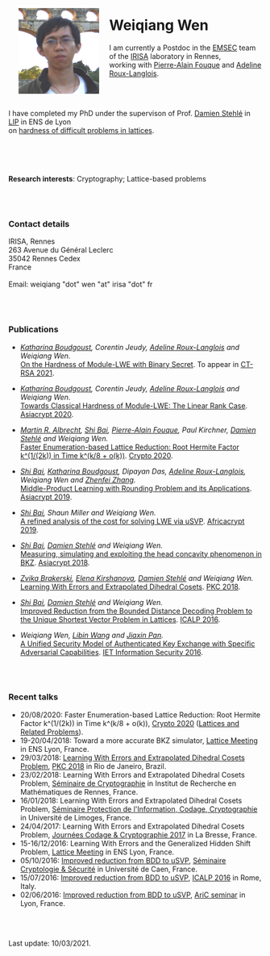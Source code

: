 <!DOCTYPE html PUBLIC "_//W3C//DTD HTML 4.0//EN">
<html lang="en_US"><head><meta http-equiv="Content-Type" content="text/html; charset=windows-1252">
</head>

<body>

<p align="left">
<img src="./weiqiang.jpg" alt="[Weiqiang Wen]" align="left" vspace="8" hspace="20" width="160" height="170">
</p><h1>Weiqiang Wen</h1>

I am currently a 
Postdoc in the <a href="https://www.irisa.fr/emsec/?p=presentation">EMSEC</a> team of the <a href="http://www.irisa.fr/">IRISA</a> laboratory 
in Rennes, <br>
working with <a href="https://www.di.ens.fr/~fouque/">Pierre-Alain Fouque</a> and <a href="http://people.irisa.fr/Adeline.Roux-Langlois/">Adeline Roux-Langlois</a>.

<br><br>

I have completed my PhD under the supervison of Prof. <a href="http://perso.ens-lyon.fr/damien.stehle/">Damien Stehl&eacute;</a> in <a href="http://www.ens-lyon.fr/LIP">LIP</a> in ENS de Lyon <br>
on <a href="http://people.irisa.fr/Weiqiang.Wen/thesis.html">hardness of difficult problems in lattices</a>.

<br><br><br>

<b>Research interests</b>: Cryptography; Lattice-based problems

<br><br>

<h3><a name="contact">Contact details</a></h3>

IRISA, Rennes <br>
263 Avenue du Général Leclerc <br>
35042 Rennes Cedex <br>
France
<br><br> 
Email: weiqiang "dot" wen "at" irisa "dot" fr <br>

<br><br>

<h3>Publications</h3>

<ul>

<li><p>
<i><a href="https://katinkabou.github.io/">Katharina Boudgoust</a>, Corentin Jeudy, <a href="http://people.irisa.fr/Adeline.Roux-Langlois/">Adeline Roux-Langlois</a> and Weiqiang Wen. </i><br>
<a href="https://eprint.iacr.org/2021/265">On the Hardness of Module-LWE with Binary Secret</a>. To appear in <a href="https://sites.google.com/site/ctrsa2021/home">CT-RSA 2021</a>.
</p></li>

<li><p>
 <i><a href="https://katinkabou.github.io/">Katharina Boudgoust</a>, Corentin Jeudy, <a href="http://people.irisa.fr/Adeline.Roux-Langlois/">Adeline Roux-Langlois</a> and Weiqiang Wen. </i><br>
<a href="https://eprint.iacr.org/2020/1020">Towards Classical Hardness of Module-LWE: The Linear Rank Case</a>. <a href="https://asiacrypt.iacr.org/2020/">Asiacrypt 2020</a>.
</p></li>

<li><p>
    <i><a href="https://malb.io/">Martin R. Albrecht</a>, <a href="https://maths-people.anu.edu.au/~bai/">Shi Bai</a>, <a href="https://www.di.ens.fr/~fouque/"> Pierre-Alain Fouque</a>, Paul Kirchner, <a href="http://perso.ens-lyon.fr/damien.stehle">Damien Stehl&eacute;</a> and Weiqiang Wen.</i><br>
<a href="https://eprint.iacr.org/2020/707">Faster Enumeration-based Lattice Reduction: Root Hermite Factor k^(1/(2k)) in Time k^(k/8 + o(k))</a>. <a href="https://crypto.iacr.org/2020/">Crypto 2020</a>.
</p></li>
  
<li><p>
    <i><a href="https://maths-people.anu.edu.au/~bai/">Shi Bai</a>, <a href="https://katinkabou.github.io/">Katharina Boudgoust</a>, Dipayan Das, <a href="https://people.irisa.fr/Adeline.Roux-Langlois/">Adeline Roux-Langlois</a>, Weiqiang Wen and <a href="https://zhenfeizhang.github.io/">Zhenfei Zhang</a>.</i><br>
<a href="https://eprint.iacr.org/2019/1001">Middle-Product Learning with Rounding Problem and its Applications</a>. <a href="https://asiacrypt.iacr.org/2019/">Asiacrypt 2019</a>.
</p></li>
  
<li><p>
<i><a href="https://maths-people.anu.edu.au/~bai/">Shi Bai</a>, Shaun Miller and Weiqiang Wen.</i><br>
<a href="https://eprint.iacr.org/2019/502">A refined analysis of the cost for solving
LWE via uSVP</a>. <a href="http://africacrypt2019.aui.ma/index.php">Africacrypt 2019</a>.
</p></li>
 
<li><p>
<i><a href="https://maths-people.anu.edu.au/~bai/">Shi Bai</a>, <a href="http://perso.ens-lyon.fr/damien.stehle">Damien Stehl&eacute;</a> and Weiqiang Wen.</i><br>
<a href="https://eprint.iacr.org/2018/856">Measuring, simulating and exploiting the head concavity phenomenon in BKZ</a>. <a href="https://pkc.iacr.org/2018/">Asiacrypt 2018</a>. <!-- <a href="bkz/bkz_head.html">Implementation</a>. -->
</p></li>

<li><p>
<i><a href="http://www.wisdom.weizmann.ac.il/~zvikab/">Zvika Brakerski</a>, <a href="http://perso.ens-lyon.fr/elena.kirshanova/">Elena Kirshanova</a>, <a href="http://perso.ens-lyon.fr/damien.stehle">Damien Stehl&eacute;</a> and Weiqiang Wen.</i><br>
<a href="https://arxiv.org/abs/1710.08223">Learning With Errors and Extrapolated Dihedral Cosets</a>. <a href="https://pkc.iacr.org/2018/">PKC 2018</a>.
</p></li>

<li><p>
<i><a href="https://maths-people.anu.edu.au/~bai/">Shi Bai</a>, <a href="http://perso.ens-lyon.fr/damien.stehle">Damien Stehl&eacute;</a> and Weiqiang Wen.</i><br>
<a href="http://eprint.iacr.org/2016/753">Improved Reduction from the Bounded Distance Decoding Problem to the Unique Shortest Vector Problem in Lattices</a>. <a href="http://www.easyconferences.eu/icalp2016/">ICALP 2016</a>.
</p></li>

<li><p>
<i>Weiqiang Wen, <a href="https://www.researchgate.net/profile/Libin_Wang6">Libin Wang</a> and <a href="http://www.crypto.rub.de/staff/pan.html.en">Jiaxin Pan</a>.</i><br>
<a href="http://eprint.iacr.org/2013/871">A Unified Security Model of Authenticated Key Exchange with Specific Adversarial Capabilities</a>. <a href="http://digital-library.theiet.org/content/journals/10.1049/iet-ifs.2014.0234">IET Information Security 2016</a>.
</p></li>

</ul>

<br><br>

<h3>Recent talks</h3>

<ul>
<li>20/08/2020: Faster Enumeration-based Lattice Reduction: Root Hermite Factor k^(1/(2k)) in Time k^(k/8 + o(k)), <a href="https://crypto.iacr.org/2020/">Crypto 2020</a> (<a href="https://crypto.iacr.org/2020/program.php#day-2020-08-20">Lattices and Related Problems</a>).</li>
<li>19-20/04/2018: Toward a more accurate BKZ simulator, <a href="http://perso.ens-lyon.fr/damien.stehle/LATTICE_MEETINGS.html"> Lattice Meeting</a> in ENS Lyon, France.</li>
<li>29/03/2018: <a href="./lweedcp_PKC.pdf">Learning With Errors and Extrapolated Dihedral Cosets Problem</a>, <a href="https://pkc.iacr.org/2018/index.html"> PKC 2018</a> in Rio de Janeiro, Brazil.</li>
<li>23/02/2018: Learning With Errors and Extrapolated Dihedral Cosets Problem, <a href="https://webmath.univ-rennes1.fr/crypto/"> S&eacute;minaire de Cryptographie</a> in Institut de Recherche en Math&eacute;matiques de Rennes, France.</li>
<li>16/01/2018: Learning With Errors and Extrapolated Dihedral Cosets Problem, <a href="https://indico.math.cnrs.fr/event/3104/"> S&eacute;minaire Protection de l'Information, Codage, Cryptographie</a> in Universit&eacute; de Limoges, France.</li>
<li>24/04/2017: Learning With Errors and Extrapolated Dihedral Cosets Problem, <a href="https://jc2-2017.inria.fr/"> Journ&eacute;es Codage & Cryptographie 2017</a> in La Bresse, France.</li>
<li>15-16/12/2016: Learning With Errors and the Generalized Hidden Shift Problem, <a href="http://perso.ens-lyon.fr/damien.stehle/LATTICE_MEETINGS.html"> Lattice Meeting</a> in ENS Lyon, France.</li>
<li>05/10/2016: <a href="./bddusvp_Caen.pdf">Improved reduction from BDD to uSVP</a>, <a href="https://barbierm01.users.greyc.fr/seminaire_crypto/seminaire.html"> S&eacute;minaire Cryptologie & S&eacute;curit&eacute;</a> in Universit&eacute; de Caen, France.</li>
<li>15/07/2016: <a href="./bddusvp_ICALP.pdf">Improved reduction from BDD to uSVP</a>, <a href="http://www.easyconferences.eu/icalp2016">ICALP 2016</a> in Rome, Italy.</li>
<li>02/06/2016: <a href="./bddusvp_AriC.pdf">Improved reduction from BDD to uSVP</a>, <a href="http://www.ens-lyon.fr/LIP/AriC/seminar"> AriC seminar</a> in Lyon, France.</li>

</ul>

<br><br>

Last update: 10/03/2021.

</body></html>
